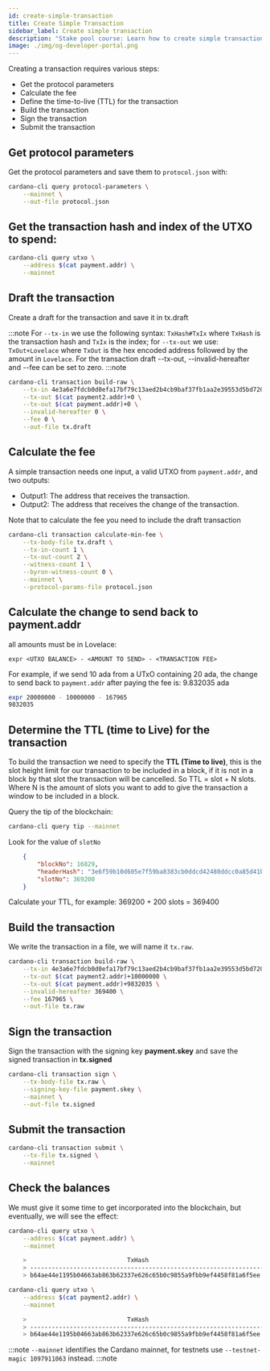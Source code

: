 ```yaml
---
id: create-simple-transaction
title: Create Simple Transaction
sidebar_label: Create simple transaction
description: "Stake pool course: Learn how to create simple transaction."
image: ./img/og-developer-portal.png
---
```


Creating a transaction requires various steps:

* Get the protocol parameters
* Calculate the fee
* Define the time-to-live (TTL) for the transaction
* Build the transaction
* Sign the transaction
* Submit the transaction

## Get protocol parameters

Get the protocol parameters and save them to `protocol.json` with:

```sh
cardano-cli query protocol-parameters \
    --mainnet \
    --out-file protocol.json
```

## Get the transaction hash and index of the **UTXO** to spend:

```sh
cardano-cli query utxo \
    --address $(cat payment.addr) \
    --mainnet
```

## Draft the transaction

Create a draft for the transaction and save it in tx.draft

:::note
For `--tx-in` we use the following syntax: `TxHash#TxIx` where `TxHash` is the transaction hash and `TxIx` is the index; for `--tx-out` we use: `TxOut+Lovelace` where `TxOut` is the hex encoded address followed by the amount in `Lovelace`. For the transaction draft --tx-out, --invalid-hereafter and --fee can be set to zero.
:::note

```sh
cardano-cli transaction build-raw \
    --tx-in 4e3a6e7fdcb0d0efa17bf79c13aed2b4cb9baf37fb1aa2e39553d5bd720c5c99#4 \
    --tx-out $(cat payment2.addr)+0 \
    --tx-out $(cat payment.addr)+0 \
    --invalid-hereafter 0 \
    --fee 0 \
    --out-file tx.draft
```

## Calculate the fee

A simple transaction needs one input, a valid UTXO from `payment.addr`, and two outputs:

* Output1: The address that receives the transaction.
* Output2: The address that receives the change of the transaction.

Note that to calculate the fee you need to include the draft transaction

```sh
cardano-cli transaction calculate-min-fee \
    --tx-body-file tx.draft \
    --tx-in-count 1 \
    --tx-out-count 2 \
    --witness-count 1 \
    --byron-witness-count 0 \
    --mainnet \
    --protocol-params-file protocol.json
```

## Calculate the change to send back to payment.addr

all amounts must be in Lovelace:

    expr <UTXO BALANCE> - <AMOUNT TO SEND> - <TRANSACTION FEE>

For example, if we send 10 ada from a UTxO containing 20 ada, the change to send back to `payment.addr` after paying the fee is: 9.832035 ada

```sh
expr 20000000 - 10000000 - 167965
9832035
```

## Determine the TTL (time to Live) for the transaction

To build the transaction we need to specify the **TTL (Time to live)**, this is the slot height limit for our transaction to be included in a block, if it is not in a block by that slot the transaction will be cancelled. So TTL = slot + N slots. Where N is the amount of slots you want to add to give the transaction a window to be included in a block.

Query the tip of the blockchain:

```sh
cardano-cli query tip --mainnet
```

Look for the value of `slotNo`

```json
    {
        "blockNo": 16829,
        "headerHash": "3e6f59b10d605e7f59ba8383cb0ddcd42480ddcc0a85d41bad1e4648eb5465ad",
        "slotNo": 369200
    }
```

Calculate your TTL, for example:  369200 + 200 slots = 369400

## Build the transaction

We write the transaction in a file, we will name it `tx.raw`.

```sh
cardano-cli transaction build-raw \
    --tx-in 4e3a6e7fdcb0d0efa17bf79c13aed2b4cb9baf37fb1aa2e39553d5bd720c5c99#4 \
    --tx-out $(cat payment2.addr)+10000000 \
    --tx-out $(cat payment.addr)+9832035 \
    --invalid-hereafter 369400 \
    --fee 167965 \
    --out-file tx.raw
```

## Sign the transaction

Sign the transaction with the signing key **payment.skey** and save the signed transaction in **tx.signed**

```sh
cardano-cli transaction sign \
    --tx-body-file tx.raw \
    --signing-key-file payment.skey \
    --mainnet \
    --out-file tx.signed
```

## Submit the transaction

```sh
cardano-cli transaction submit \
    --tx-file tx.signed \
    --mainnet
```

## Check the balances

We must give it some time to get incorporated into the blockchain, but eventually, we will see the effect:

```sh
cardano-cli query utxo \
    --address $(cat payment.addr) \
    --mainnet

    >                            TxHash                                 TxIx         Amount
    > ----------------------------------------------------------------------------------------
    > b64ae44e1195b04663ab863b62337e626c65b0c9855a9fbb9ef4458f81a6f5ee     1         9832035 lovelace
```

```sh
cardano-cli query utxo \
    --address $(cat payment2.addr) \
    --mainnet

    >                            TxHash                                 TxIx         Amount
    > ----------------------------------------------------------------------------------------
    > b64ae44e1195b04663ab863b62337e626c65b0c9855a9fbb9ef4458f81a6f5ee     0         10000000 lovelace
```

:::note
`--mainnet` identifies the Cardano mainnet, for testnets use `--testnet-magic 1097911063` instead.
:::note
